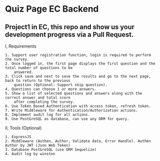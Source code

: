 # Quiz Page EC Backend

## Project1 in EC, this repo and show us your development progress via a Pull Request.

I, Requirements

	1. Support user registration function, login is required to perform the survey.
	2. Once logged in, the first page displays the first question and the total number of questions to be
		answered.
	3. Click save and next to save the results and go to the next page, back to return to the previous
		question (Optional: Support skip question).
	4. Questions can choose 1 or more answers.
	5. Show a list of selected questions and answers along with the correct answer and total score
		after completing the survey.
	6. Use Token Based Authentication with access token, refresh token.
	7. Write Middleware for Authentication/Authorization actions.
	8. Implement audit log for all actions.
	9. Use PostGreSQL as database, can use any ORM for query.
  
II, Tools (Optional)

	1. ExpressJS
	2. Middleware (Authen, Author, Validate data, Error Handle). Authen Author by JWT (Json Web Token)
	3. Database PostGreSQL (use ORM Sequelize)
	4. Audit log by winston
  
